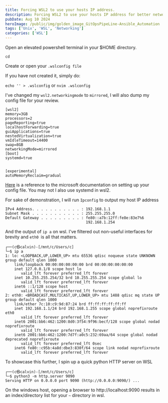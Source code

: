 ```yaml
---
title: Forcing WSL2 to use your hosts IP address.
description: Forcing WSL2 to use your hosts IP address for better networking / hosting.
pubDate: Aug 10 2024
heroImage: /public/img/golden_image_GitOpsPipeLine-Ansible_Automation
tags: ['Unix', 'WSL', 'Networking']
categories: ['WSL']
---
```


Open an elevated powershell terminal in your $HOME directory.

`cd`

Create or open your `.wslconfig file`

If you have not created it, simply do:

`echo '' > .wslconfig`
or
`nvim .wslconfig`

I've changed my `wsl2.networkingmode` to `mirrored`, I will also dump my config file for your review.

```wslconfig
[wsl2]
memory=3GB
processors=2
pageReporting=true
localhostForwarding=true
guiApplications=true
nestedVirtualization=true
vmIdleTimeout=14400
swap=8GB
networkingMode=mirrored
[boot]
systemd=true


[experimental]
autoMemoryReclaim=gradual
```

[Here](https://learn.microsoft.com/en-us/windows/wsl/networking) is a reference to the microsoft documentation on setting up your config file. You may not I also use systemd in wsl2.

For sake of demonstration, I will run `Ipconfig` to output my host IP address

```
IPv4 Address. . . . . . . . . . . : 192.168.1.1
Subnet Mask . . . . . . . . . . . : 255.255.255.0
Default Gateway . . . . . . . . . : fe80::a7b:12ff:fe8e:83e7%6
                                    192.168.1.254
```

And the output of `ip a` on wsl. I've filtered out non-useful interfaces for brevity and `eth0 `is all that matters.

```
┌──(c㉿calvin)-[/mnt/c/Users/c]
└─$ ip a
1: lo: <LOOPBACK,UP,LOWER_UP> mtu 65536 qdisc noqueue state UNKNOWN group default qlen 1000
    link/loopback 00:00:00:00:00:00 brd 00:00:00:00:00:00
    inet 127.0.0.1/8 scope host lo
       valid_lft forever preferred_lft forever
    inet 10.255.255.254/32 brd 10.255.255.254 scope global lo
       valid_lft forever preferred_lft forever
    inet6 ::1/128 scope host
       valid_lft forever preferred_lft forever
2: eth0: <BROADCAST,MULTICAST,UP,LOWER_UP> mtu 1488 qdisc mq state UP group default qlen 1000
    link/ether 7c:10:c9:9d:87:24 brd ff:ff:ff:ff:ff:ff
    inet 192.168.1.1/24 brd 192.168.1.255 scope global noprefixroute eth0
       valid_lft forever preferred_lft forever
    inet6 2001:bb6:462:1200:8d0:3f54:9f96:becf/128 scope global nodad noprefixroute
       valid_lft forever preferred_lft forever
    inet6 2001:bb6:462:1200:7d7f:a0c5:232:69aa/64 scope global nodad deprecated noprefixroute
       valid_lft forever preferred_lft 0sec
    inet6 fe80::c95b:4a8d:dbe3:830f/64 scope link nodad noprefixroute
       valid_lft forever preferred_lft forever
```

To showcase this further, I spin up a quick python HTTP server on WSL

```
┌──(c㉿calvin)-[/mnt/c/Users/c]
└─$ python3 -m http.server 9090
Serving HTTP on 0.0.0.0 port 9090 (http://0.0.0.0:9090/) ...
```

On the windows host, opening a browser to http://localhost:9090 results in an index/directory list for your `~` directory in wsl.
